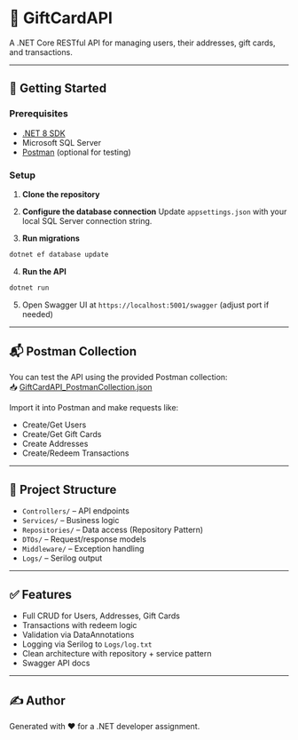 # 🎁 GiftCardAPI

A .NET Core RESTful API for managing users, their addresses, gift cards, and transactions.

---

## 🚀 Getting Started

### Prerequisites
- [.NET 8 SDK](https://dotnet.microsoft.com/en-us/download/dotnet/8.0)
- Microsoft SQL Server
- [Postman](https://www.postman.com/downloads/) (optional for testing)

### Setup

1. **Clone the repository**

2. **Configure the database connection**
   Update `appsettings.json` with your local SQL Server connection string.

3. **Run migrations**
```bash
dotnet ef database update
```

4. **Run the API**
```bash
dotnet run
```

5. Open Swagger UI at `https://localhost:5001/swagger` (adjust port if needed)

---

## 📬 Postman Collection

You can test the API using the provided Postman collection:  
📥 [GiftCardAPI_PostmanCollection.json](./GiftCardAPI_PostmanCollection.json)

Import it into Postman and make requests like:
- Create/Get Users
- Create/Get Gift Cards
- Create Addresses
- Create/Redeem Transactions

---

## 📁 Project Structure

- `Controllers/` – API endpoints
- `Services/` – Business logic
- `Repositories/` – Data access (Repository Pattern)
- `DTOs/` – Request/response models
- `Middleware/` – Exception handling
- `Logs/` – Serilog output

---

## ✅ Features

- Full CRUD for Users, Addresses, Gift Cards
- Transactions with redeem logic
- Validation via DataAnnotations
- Logging via Serilog to `Logs/log.txt`
- Clean architecture with repository + service pattern
- Swagger API docs

---

## ✍️ Author
Generated with ♥️ for a .NET developer assignment.
